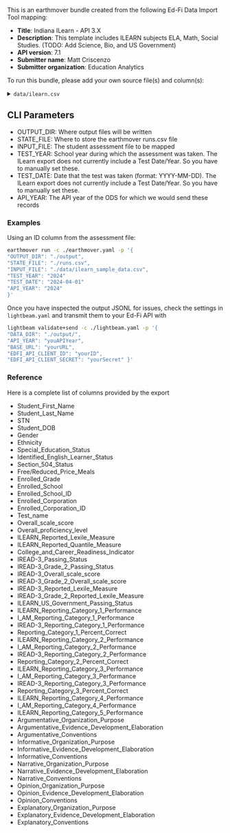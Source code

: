 This is an earthmover bundle created from the following Ed-Fi Data Import Tool mapping:
* **Title**: Indiana ILearn - API 3.X
* **Description**: This template includes ILEARN subjects ELA, Math, Social Studies.  (TODO: Add Science, Bio, and US Government)
* **API version**: 7.1
* **Submitter name**: Matt Criscenzo
* **Submitter organization**: Education Analytics

To run this bundle, please add your own source file(s) and column(s):
<details>
<summary><code>data/ilearn.csv</code></summary>
This bundle currently works with ILEARN scores as exported from CRS, as of SY 2024.  It has not yet been updated for the new Checkpoints format that is being piloted for SY 2025.  

</details>

## CLI Parameters
- OUTPUT_DIR: Where output files will be written
- STATE_FILE: Where to store the earthmover runs.csv file
- INPUT_FILE: The student assessment file to be mapped
- TEST_YEAR: School year during which the assessment was taken.  The ILearn export does not currently include a Test Date/Year.  So you have to manually set these.
- TEST_DATE: Date that the test was taken (format: YYYY-MM-DD).  The ILearn export does not currently include a Test Date/Year.  So you have to manually set these.  
- API_YEAR: The API year of the ODS for which we would send these records

### Examples
Using an ID column from the assessment file:
```bash
earthmover run -c ./earthmover.yaml -p '{
"OUTPUT_DIR": "./output",
"STATE_FILE": "./runs.csv",
"INPUT_FILE": "./data/ilearn_sample_data.csv",
"TEST_YEAR": "2024"
"TEST_DATE": "2024-04-01"
"API_YEAR": "2024"
}'
```

Once you have inspected the output JSONL for issues, check the settings in `lightbeam.yaml` and transmit them to your Ed-Fi API with
```bash
lightbeam validate+send -c ./lightbeam.yaml -p '{
"DATA_DIR": "./output/",
"API_YEAR": "youAPIYear",
"BASE_URL": "yourURL",
"EDFI_API_CLIENT_ID": "yourID",
"EDFI_API_CLIENT_SECRET": "yourSecret" }'
```

### Reference
Here is a complete list of columns provided by the export

- Student_First_Name
- Student_Last_Name
- STN
- Student_DOB
- Gender
- Ethnicity
- Special_Education_Status
- Identified_English_Learner_Status
- Section_504_Status
- Free/Reduced_Price_Meals
- Enrolled_Grade
- Enrolled_School
- Enrolled_School_ID
- Enrolled_Corporation
- Enrolled_Corporation_ID
- Test_name
- Overall_scale_score
- Overall_proficiency_level
- ILEARN_Reported_Lexile_Measure
- ILEARN_Reported_Quantile_Measure
- College_and_Career_Readiness_Indicator
- IREAD-3_Passing_Status
- IREAD-3_Grade_2_Passing_Status
- IREAD-3_Overall_scale_score
- IREAD-3_Grade_2_Overall_scale_score
- IREAD-3_Reported_Lexile_Measure
- IREAD-3_Grade_2_Reported_Lexile_Measure
- ILEARN_US_Government_Passing_Status
- ILEARN_Reporting_Category_1_Performance
- I_AM_Reporting_Category_1_Performance
- IREAD-3_Reporting_Category_1_Performance
- Reporting_Category_1_Percent_Correct
- ILEARN_Reporting_Category_2_Performance
- I_AM_Reporting_Category_2_Performance
- IREAD-3_Reporting_Category_2_Performance
- Reporting_Category_2_Percent_Correct
- ILEARN_Reporting_Category_3_Performance
- I_AM_Reporting_Category_3_Performance
- IREAD-3_Reporting_Category_3_Performance
- Reporting_Category_3_Percent_Correct
- ILEARN_Reporting_Category_4_Performance
- I_AM_Reporting_Category_4_Performance
- ILEARN_Reporting_Category_5_Performance
- Argumentative_Organization_Purpose
- Argumentative_Evidence_Development_Elaboration
- Argumentative_Conventions
- Informative_Organization_Purpose
- Informative_Evidence_Development_Elaboration
- Informative_Conventions
- Narrative_Organization_Purpose
- Narrative_Evidence_Development_Elaboration
- Narrative_Conventions
- Opinion_Organization_Purpose
- Opinion_Evidence_Development_Elaboration
- Opinion_Conventions
- Explanatory_Organization_Purpose
- Explanatory_Evidence_Development_Elaboration
- Explanatory_Conventions